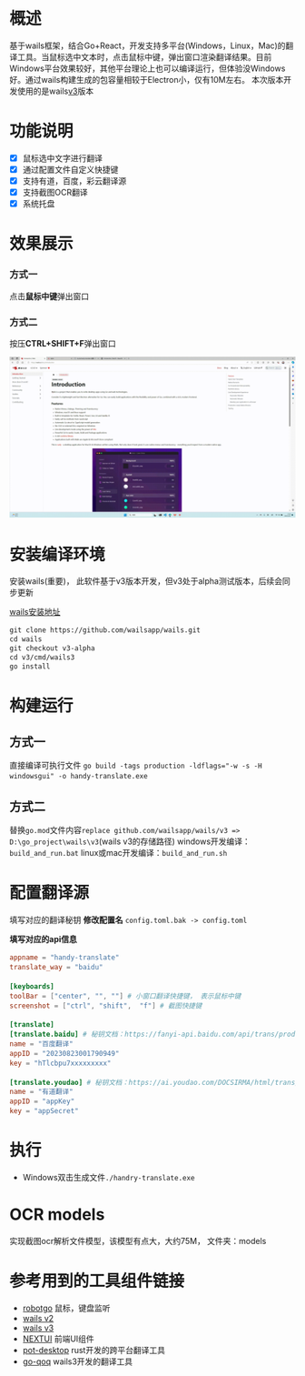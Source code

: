 # 概述
基于wails框架，结合Go+React，开发支持多平台(Windows，Linux，Mac)的翻译工具。当鼠标选中文本时，点击鼠标中键，弹出窗口渲染翻译结果。目前Windows平台效果较好，其他平台理论上也可以编译运行，但体验没Windows好。通过wails构建生成的包容量相较于Electron小，仅有10M左右。 本次版本开发使用的是wails[v3](https://v3alpha.wails.io/)版本

# 功能说明
- [X] 鼠标选中文字进行翻译
- [X] 通过配置文件自定义快捷键
- [X] 支持有道，百度，彩云翻译源
- [X] 支持截图OCR翻译
- [X] 系统托盘
  
# 效果展示
### 方式一
点击**鼠标中键**弹出窗口
### 方式二
按压**CTRL+SHIFT+F**弹出窗口

![示例视频](https://raw.githubusercontent.com/byzze/oss/main/handly-translate/effect.gif)

# 安装编译环境
安装wails(重要)， 此软件基于v3版本开发，但v3处于alpha测试版本，后续会同步更新

[wails安装地址](https://v3alpha.wails.io/getting-started/installation/)
```
git clone https://github.com/wailsapp/wails.git
cd wails
git checkout v3-alpha
cd v3/cmd/wails3
go install
```

# 构建运行

## 方式一
直接编译可执行文件
`go build -tags production -ldflags="-w -s -H windowsgui" -o handy-translate.exe` 

## 方式二
替换`go.mod`文件内容`replace github.com/wailsapp/wails/v3 => D:\go_project\wails\v3`(wails v3的存储路径)
windows开发编译：`build_and_run.bat`
linux或mac开发编译：`build_and_run.sh`

# 配置翻译源
填写对应的翻译秘钥
**修改配置名**
`config.toml.bak -> config.toml`

**填写对应的api信息**
```toml
appname = "handy-translate"
translate_way = "baidu"

[keyboards] 
toolBar = ["center", "", ""] # 小窗口翻译快捷键， 表示鼠标中键
screenshot = ["ctrl", "shift",  "f"] # 截图快捷键

[translate]
[translate.baidu] # 秘钥文档：https://fanyi-api.baidu.com/api/trans/product/apidoc
name = "百度翻译"
appID = "20230823001790949"
key = "hTlcbpu7xxxxxxxxx"

[translate.youdao] # 秘钥文档：https://ai.youdao.com/DOCSIRMA/html/trans/api/wbfy/index.html
name = "有道翻译"
appID = "appKey"
key = "appSecret"
```
# 执行
- Windows双击生成文件`./handry-translate.exe`
  

# OCR models
实现截图ocr解析文件模型，该模型有点大，大约75M， 文件夹：models

# 参考用到的工具组件链接
- [robotgo](https://github.com/go-vgo/robotgo) 鼠标，键盘监听
- [wails v2](https://wails.io)
- [wails v3](https://v3alpha.wails.io/)
- [NEXTUI](https://nextui.org/) 前端UI组件
- [pot-desktop](https://github.com/pot-app/pot-desktop) rust开发的跨平台翻译工具
- [go-qoq](https://github.com/duolabmeng6/go-qoq) wails3开发的翻译工具